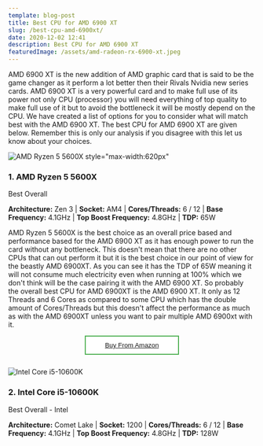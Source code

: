 ```yaml
---
template: blog-post
title: Best CPU for AMD 6900 XT
slug: /best-cpu-amd-6900xt/
date: 2020-12-02 12:41
description: Best CPU for AMD 6900 XT
featuredImage: /assets/amd-radeon-rx-6900-xt.jpeg
---
```

AMD 6900 XT is the new addition of AMD graphic card that is said to be the game changer as it perform a lot better then their Rivals Nvidia new series cards. AMD 6900 XT is a very powerful card and to make full use of its power not only CPU (processor) you will need everything of top quality to make full use of it but to avoid the bottleneck it will be mostly depend on the CPU. We have created a list of options for you to consider what will match best with the AMD 6900 XT. The best CPU for AMD 6900 XT are given below. Remember this is only our analysis if you disagree with this let us know about your choices.

<!--StartFragment-->

![AMD Ryzen 5 5600X  style="max-width:620px"](/assets/ryzen-5-5600x.jpg "AMD Ryzen 5 5600X")

### 1. AMD Ryzen 5 5600X

Best Overall

<!--EndFragment-->

<!--StartFragment-->

**Architecture:** Zen 3 | **Socket:** AM4 | **Cores/Threads:** 6 / 12 | **Base Frequency:** 4.1GHz | **Top Boost Frequency:** 4.8GHz | **TDP:** 65W

<!--EndFragment-->

AMD Ryzen 5 5600X is the best choice as an overall price based and performance based for the AMD 6900 XT as it has enough power to run the card without any bottleneck. This doesn't mean that there are no other CPUs that can out perform it but it is the best choice in our point of view for the beastly AMD 6900XT. As you can see it has the TDP of 65W meaning it will not consume much electricity even when running at 100% which we don't think will be the case pairing it with the AMD 6900 XT. So probably the overall best CPU for AMD 6900XT is the AMD 6900 XT. It only as 12 Threads and 6 Cores as compared to some CPU which has the double amount of Cores/Threads but this doesn't affect the performance as much as with the AMD 6900XT unless you want to pair multiple AMD 6900xt with it.



<button  aria-label="Buy now From Amazon" style="background-color: white;color: black;border: 2px solid #4CAF50;left:40%;position:absolute;width:20%;padding:10px;"><a href="https://amzn.to/3baPlNl">Buy From Amazon</a></button><br><br><br>

<!--StartFragment-->

![Intel Core i5-10600K](/assets/intel-core-i5-10600k.jpg "Intel Core i5-10600K")

### 2. Intel Core i5-10600K

Best Overall - Intel

<!--EndFragment-->

<!--StartFragment-->

**Architecture:** Comet Lake | **Socket:** 1200 | **Cores/Threads:** 6 / 12 | **Base Frequency:** 4.1GHz | **Top Boost Frequency:** 4.8GHz | **TDP:** 128W

<!--EndFragment-->
